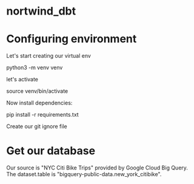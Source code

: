 # nortwind_dbt

# Configuring environment
Let's start creating our virtual env

python3 -m venv venv

let's activate

source venv/bin/activate

Now install dependencies:

pip install -r requirements.txt

Create our git ignore file


# Get our database
Our source is "NYC Citi Bike Trips" provided by Google Cloud Big Query. The dataset.table is "bigquery-public-data.new_york_citibike".



